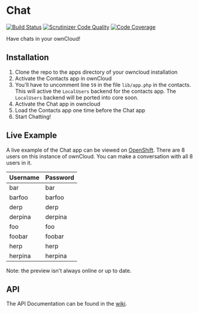 Chat
====

[![Build Status](https://travis-ci.org/owncloud/chat.svg?branch=master)](https://travis-ci.org/owncloud/chat)
[![Scrutinizer Code Quality](https://scrutinizer-ci.com/g/owncloud/chat/badges/quality-score.png?b=master)](https://scrutinizer-ci.com/g/owncloud/chat/?branch=master)
[![Code Coverage](https://scrutinizer-ci.com/g/owncloud/chat/badges/coverage.png?b=master)](https://scrutinizer-ci.com/g/owncloud/chat/?branch=master)

Have chats in your ownCloud!

## Installation
1. Clone the repo to the apps directory of your owncloud installation
2. Activate the Contacts app in ownCloud
3. You'll have to uncomment line `59` in the file `lib/app.php` in the contacts. This will active the `LocalUsers` backend for the contacts app. The `LocalUsers` backend will be ported into core soon.
4. Activate the Chat app in owncloud
5. Load the Contacts app one time before the Chat app
6. Start Chatting!

## Live Example
A live example of the Chat app can be viewed on [OpenShift](http://chat-ledfan.rhcloud.com/).
There are 8 users on this instance of ownCloud. You can make a conversation with all 8 users in it.

Username | Password 
--- | ---
bar | bar
barfoo | barfoo
derp | derp
derpina | derpina
foo | foo
foobar | foobar
herp | herp
herpina | herpina

Note: the preview isn't always online or up to date.

## API
The API Documentation can be found in the [wiki](https://github.com/owncloud/chat/wiki/Api).

